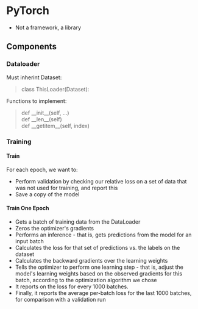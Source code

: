 # PyTorch

* Not a framework, a library

## Components

### Dataloader

Must inherint Dataset:  
> class ThisLoader(Dataset):

Functions to implement:  
> def \_\_init\_\_(self, ...)  
> def \_\_len\_\_(self)  
> def \_\_getitem\_\_(self, index)  

### Training

#### Train

For each epoch, we want to:
* Perform validation by checking our relative loss on a set of data that was not used for training, and report this
* Save a copy of the model


#### Train One Epoch

* Gets a batch of training data from the DataLoader
* Zeros the optimizer's gradients
* Performs an inference - that is, gets predictions from the model for an input batch
* Calculates the loss for that set of predictions vs. the labels on the dataset
* Calculates the backward gradients over the learning weights
* Tells the optimizer to perform one learning step - that is, adjust the model's learning weights based on the observed gradients for this batch, according to the optimization algorithm we chose
* It reports on the loss for every 1000 batches.
* Finally, it reports the average per-batch loss for the last 1000 batches, for comparison with a validation run

